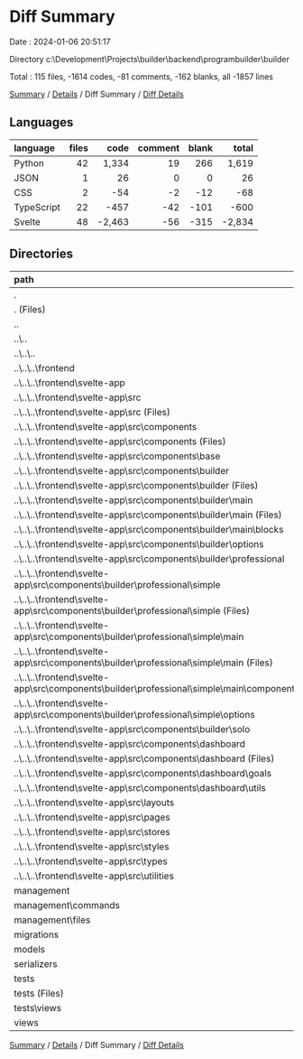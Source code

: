 # Diff Summary

Date : 2024-01-06 20:51:17

Directory c:\\Development\\Projects\\builder\\backend\\programbuilder\\builder

Total : 115 files,  -1614 codes, -81 comments, -162 blanks, all -1857 lines

[Summary](results.md) / [Details](details.md) / Diff Summary / [Diff Details](diff-details.md)

## Languages
| language | files | code | comment | blank | total |
| :--- | ---: | ---: | ---: | ---: | ---: |
| Python | 42 | 1,334 | 19 | 266 | 1,619 |
| JSON | 1 | 26 | 0 | 0 | 26 |
| CSS | 2 | -54 | -2 | -12 | -68 |
| TypeScript | 22 | -457 | -42 | -101 | -600 |
| Svelte | 48 | -2,463 | -56 | -315 | -2,834 |

## Directories
| path | files | code | comment | blank | total |
| :--- | ---: | ---: | ---: | ---: | ---: |
| . | 115 | -1,614 | -81 | -162 | -1,857 |
| . (Files) | 3 | 45 | 0 | 8 | 53 |
| .. | 72 | -2,974 | -100 | -428 | -3,502 |
| ..\\.. | 72 | -2,974 | -100 | -428 | -3,502 |
| ..\\..\\.. | 72 | -2,974 | -100 | -428 | -3,502 |
| ..\\..\\..\\frontend | 72 | -2,974 | -100 | -428 | -3,502 |
| ..\\..\\..\\frontend\\svelte-app | 72 | -2,974 | -100 | -428 | -3,502 |
| ..\\..\\..\\frontend\\svelte-app\\src | 72 | -2,974 | -100 | -428 | -3,502 |
| ..\\..\\..\\frontend\\svelte-app\\src (Files) | 4 | -21 | -1 | -6 | -28 |
| ..\\..\\..\\frontend\\svelte-app\\src\\components | 45 | -2,089 | -61 | -262 | -2,412 |
| ..\\..\\..\\frontend\\svelte-app\\src\\components (Files) | 4 | -745 | -15 | -69 | -829 |
| ..\\..\\..\\frontend\\svelte-app\\src\\components\\base | 1 | -48 | 0 | -8 | -56 |
| ..\\..\\..\\frontend\\svelte-app\\src\\components\\builder | 30 | -789 | -26 | -117 | -932 |
| ..\\..\\..\\frontend\\svelte-app\\src\\components\\builder (Files) | 4 | -132 | 0 | -15 | -147 |
| ..\\..\\..\\frontend\\svelte-app\\src\\components\\builder\\main | 11 | -206 | -9 | -41 | -256 |
| ..\\..\\..\\frontend\\svelte-app\\src\\components\\builder\\main (Files) | 4 | -56 | 0 | -12 | -68 |
| ..\\..\\..\\frontend\\svelte-app\\src\\components\\builder\\main\\blocks | 7 | -150 | -9 | -29 | -188 |
| ..\\..\\..\\frontend\\svelte-app\\src\\components\\builder\\options | 5 | -104 | -8 | -12 | -124 |
| ..\\..\\..\\frontend\\svelte-app\\src\\components\\builder\\professional | 8 | -347 | -9 | -47 | -403 |
| ..\\..\\..\\frontend\\svelte-app\\src\\components\\builder\\professional\\simple | 8 | -347 | -9 | -47 | -403 |
| ..\\..\\..\\frontend\\svelte-app\\src\\components\\builder\\professional\\simple (Files) | 2 | -32 | 0 | -8 | -40 |
| ..\\..\\..\\frontend\\svelte-app\\src\\components\\builder\\professional\\simple\\main | 2 | -174 | -6 | -22 | -202 |
| ..\\..\\..\\frontend\\svelte-app\\src\\components\\builder\\professional\\simple\\main (Files) | 1 | -109 | -6 | -12 | -127 |
| ..\\..\\..\\frontend\\svelte-app\\src\\components\\builder\\professional\\simple\\main\\components | 1 | -65 | 0 | -10 | -75 |
| ..\\..\\..\\frontend\\svelte-app\\src\\components\\builder\\professional\\simple\\options | 4 | -141 | -3 | -17 | -161 |
| ..\\..\\..\\frontend\\svelte-app\\src\\components\\builder\\solo | 2 | 0 | 0 | -2 | -2 |
| ..\\..\\..\\frontend\\svelte-app\\src\\components\\dashboard | 10 | -507 | -20 | -68 | -595 |
| ..\\..\\..\\frontend\\svelte-app\\src\\components\\dashboard (Files) | 5 | -179 | -13 | -22 | -214 |
| ..\\..\\..\\frontend\\svelte-app\\src\\components\\dashboard\\goals | 4 | -327 | -5 | -44 | -376 |
| ..\\..\\..\\frontend\\svelte-app\\src\\components\\dashboard\\utils | 1 | -1 | -2 | -2 | -5 |
| ..\\..\\..\\frontend\\svelte-app\\src\\layouts | 2 | -272 | -3 | -35 | -310 |
| ..\\..\\..\\frontend\\svelte-app\\src\\pages | 3 | -170 | -2 | -30 | -202 |
| ..\\..\\..\\frontend\\svelte-app\\src\\stores | 10 | -182 | -21 | -53 | -256 |
| ..\\..\\..\\frontend\\svelte-app\\src\\styles | 1 | -51 | -2 | -11 | -64 |
| ..\\..\\..\\frontend\\svelte-app\\src\\types | 1 | -46 | -1 | -9 | -56 |
| ..\\..\\..\\frontend\\svelte-app\\src\\utilities | 6 | -143 | -9 | -22 | -174 |
| management | 3 | 49 | 0 | 5 | 54 |
| management\\commands | 2 | 23 | 0 | 5 | 28 |
| management\\files | 1 | 26 | 0 | 0 | 26 |
| migrations | 7 | 303 | 6 | 38 | 347 |
| models | 13 | 351 | 1 | 69 | 421 |
| serializers | 6 | 155 | 2 | 50 | 207 |
| tests | 4 | 145 | 0 | 31 | 176 |
| tests (Files) | 2 | 25 | 0 | 9 | 34 |
| tests\\views | 2 | 120 | 0 | 22 | 142 |
| views | 7 | 312 | 10 | 65 | 387 |

[Summary](results.md) / [Details](details.md) / Diff Summary / [Diff Details](diff-details.md)